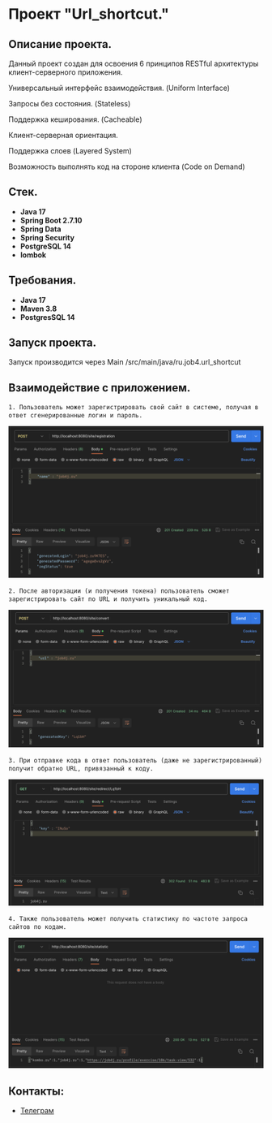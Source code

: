 # Проект "Url_shortcut."

## Описание проекта.

Данный проект создан для освоения 6 принципов RESTful архитектуры клиент-серверного приложения.

Универсальный интерфейс взаимодействия. (Uniform Interface)

Запросы без состояния. (Stateless)

Поддержка кеширования. (Cacheable)

Клиент-серверная ориентация.

Поддержка слоев (Layered System)

Возможность выполнять код на стороне клиента (Code on Demand)

## Стек.

- **Java 17**
- **Spring Boot 2.7.10**
- **Spring Data**
- **Spring Security**
- **PostgreSQL 14**
- **lombok**


## Требования.

- **Java 17**
- **Maven 3.8**
- **PostgresSQL 14**

## Запуск проекта.

Запуск производится через Main /src/main/java/ru.job4.url_shortcut

## Взаимодействие с приложением.
    1. Пользователь может зарегистрировать свой сайт в системе, получая в ответ сгенерированные логин и пароль.

![image](images/reg.png)

    2. После авторизации (и получения токена) пользователь сможет зарегистрировать сайт по URL и получить уникальный код.

![image](images/convert.png)

    3. При отправке кода в ответ пользователь (даже не зарегистрированный) получит обратно URL, привязанный к коду.

![image](images/redirect.png)

    4. Также пользователь может получить статистику по частоте запроса сайтов по кодам. 

![image](images/statistic.png)

## Контакты:

- <a href="https://t.me/I_amPablo/" target="_blank">Телеграм</a></h1>